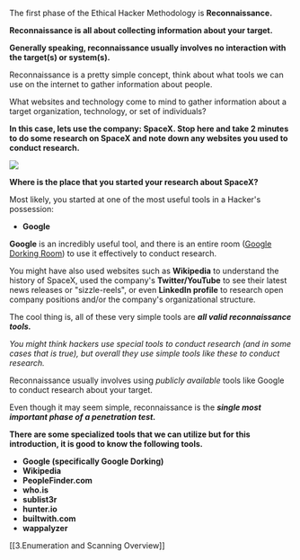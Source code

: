 The first phase of the Ethical Hacker Methodology is **Reconnaissance.**

**Reconnaissance is all about collecting information about your target.**

**Generally speaking, reconnaissance usually involves no interaction with the target(s) or system(s).** 

Reconnaissance is a pretty simple concept, think about what tools we can use on the internet to gather information about people.

What websites and technology come to mind to gather information about a target organization, technology, or set of individuals?

**In this case, lets use the company: SpaceX. Stop here and take 2 minutes to do some research on SpaceX and note down any websites you used to conduct research.**

![](https://www.spacex.com/static/images/share.jpg)

**Where is the place that you started your research about SpaceX?**  

Most likely, you started at one of the most useful tools in a Hacker's possession:

-   **Google**

**Google** is an incredibly useful tool, and there is an entire room ([Google Dorking Room](https://tryhackme.com/room/googledorking)) to use it effectively to conduct research.

You might have also used websites such as **Wikipedia** to understand the history of SpaceX, used the company's **Twitter/YouTube** to see their latest news releases or "sizzle-reels", or even **LinkedIn profile** to research open company positions and/or the company's organizational structure.

The cool thing is, all of these very simple tools are **_all valid reconnaissance tools._**

_You might think hackers use special tools to conduct research (and in some cases that is true), but overall they use simple tools like these to conduct research._

Reconnaissance usually involves using _publicly available_ tools like Google to conduct research about your target.

Even though it may seem simple, reconnaissance is the _**single most important phase of a penetration test.**_

**There are some specialized tools that we can utilize but for this introduction, it is good to know the following tools.** 

-   **Google (specifically Google Dorking)**
-   **Wikipedia**
-   **PeopleFinder.com**
-   **who.is**
-   **sublist3r**
-   **hunter.io**
-   **builtwith.com**
-   **wappalyzer**

[[3.Enumeration and Scanning Overview]]